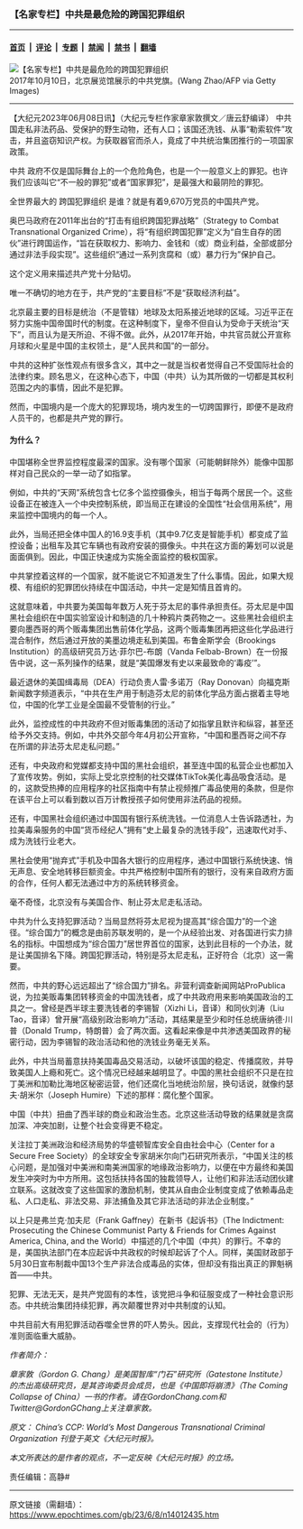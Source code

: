 ### 【名家专栏】中共是最危险的跨国犯罪组织

---

#### [首页](../../../..?n14012435) &nbsp;|&nbsp; [评论](../../../../../epoch-comment?n14012435) &nbsp;|&nbsp; [专题](../../../../../epoch-special?n14012435) &nbsp;|&nbsp; [禁闻](../../../../../epoch-news?n14012435) &nbsp;|&nbsp; [禁书](../../../../../books?n14012435) &nbsp;|&nbsp; [翻墙](https://github.com/gfw-breaker/nogfw/blob/master/README.md?n14012435)


<div><img alt="【名家专栏】中共是最危险的跨国犯罪组织" class="attachment-djy_600_400 size-djy_600_400 wp-post-image" src="https://i.epochtimes.com/assets/uploads/2023/06/id14012466-GettyImages-859969750-600x400.jpg"/>
<div class="caption">
 2017年10月10日，北京展览馆展示的中共党旗。(Wang Zhao/AFP via Getty Images)
</div></div><hr/><div class="post_content" id="artbody" itemprop="articleBody">
 <!-- article content begin -->
 <p>
  【大纪元2023年06月08日讯】（大纪元专栏作家章家敦撰文／唐云舒编译）
  <ok href="https://www.epochtimes.com/gb/tag/%E4%B8%AD%E5%85%B1.html">
   中共
  </ok>
  国走私非法药品、受保护的野生动物，还有人口；该国还洗钱、从事“勒索软件”攻击，并且盗窃知识产权。为获取器官而杀人，竟成了中共统治集团推行的一项国家政策。
 </p>
 <p>
  <ok href="https://www.epochtimes.com/gb/tag/%E4%B8%AD%E5%85%B1.html">
   中共
  </ok>
  政府不仅是国际舞台上的一个危险角色，也是一个一般意义上的罪犯。也许我们应该叫它“不一般的罪犯”或者“国家罪犯”，是最强大和最阴险的罪犯。
 </p>
 <p>
  全世界最大的
  <ok href="https://www.epochtimes.com/gb/tag/%E8%B7%A8%E5%9B%BD%E7%8A%AF%E7%BD%AA%E7%BB%84%E7%BB%87.html">
   跨国犯罪组织
  </ok>
  是谁？就是有着9,670万党员的中国共产党。
 </p>
 <p>
  奥巴马政府在2011年出台的“打击有组织跨国犯罪战略”（Strategy to Combat Transnational Organized Crime），将“有组织跨国犯罪”定义为“自生自存的团伙”进行跨国运作，“旨在获取权力、影响力、金钱和（或）商业利益，全部或部分通过非法手段实现”。这些组织“通过一系列贪腐和（或）暴力行为”保护自己。
 </p>
 <p>
  这个定义用来描述共产党十分贴切。
 </p>
 <p>
  唯一不确切的地方在于，共产党的“主要目标”不是“获取经济利益”。
 </p>
 <p>
  北京最主要的目标是统治（不是管辖）地球及太阳系接近地球的区域。习近平正在努力实施中国帝国时代的制度。在这种制度下，皇帝不但自认为受命于天统治“天下”，而且认为是天所迫、不得不做。此外，从2017年开始，中共官员就公开宣称月球和火星是中国的主权领土，是“人民共和国”的一部分。
 </p>
 <p>
  中共的这种扩张性观点有很多含义，其中之一就是当权者觉得自己不受国际社会的法律约束。顾名思义，在这种心态下，中国（中共）认为其所做的一切都是其权利范围之内的事情，因此不是犯罪。
 </p>
 <p>
  然而，中国境内是一个庞大的犯罪现场，境内发生的一切跨国罪行，即便不是政府人员干的，也都是共产党的罪行。
 </p>
 <h4>
  为什么？
 </h4>
 <p>
  中国堪称全世界监控程度最深的国家。没有哪个国家（可能朝鲜除外）能像中国那样对自己民众的一举一动了如指掌。
 </p>
 <p>
  例如，中共的“天网”系统包含七亿多个监控摄像头，相当于每两个居民一个。这些设备正在被连入一个中央控制系统，即当局正在建设的全国性“社会信用系统”，用来监控中国境内的每一个人。
 </p>
 <p>
  此外，当局还把全体中国人的16.9支手机（其中9.7亿支是智能手机）都变成了监控设备；出租车及其它车辆也有政府安装的摄像头。中共在这方面的筹划可以说是面面俱到。因此，中国正快速成为实施全面监控的极权国家。
 </p>
 <p>
  中共掌控着这样的一个国家，就不能说它不知道发生了什么事情。因此，如果大规模、有组织的犯罪团伙持续在中国活动，中共一定是知情且首肯的。
 </p>
 <p>
  这就意味着，中共要为美国每年数万人死于芬太尼的事件承担责任。芬太尼是中国黑社会组织在中国实验室设计和制造的几十种鸦片类药物之一。这些黑社会组织主要向墨西哥的两个贩毒集团出售前体化学品，这两个贩毒集团再把这些化学品进行混合制作，然后通过开放的美墨边境走私到美国。布鲁金斯学会（Brookings Institution）的高级研究员万达‧菲尔巴-布朗（Vanda Felbab-Brown）在一份报告中说，这一系列操作的结果，就是“美国爆发有史以来最致命的‘毒疫’”。
 </p>
 <p>
  最近退休的美国缉毒局（DEA）行动负责人雷‧多诺万（Ray Donovan）向福克斯新闻数字频道表示，“中共在生产用于制造芬太尼的前体化学品方面占据着主导地位，中国的化学工业是全国最不受管制的行业。”
 </p>
 <p>
  此外，监控成性的中共政府不但对贩毒集团的活动了如指掌且默许和纵容，甚至还给予外交支持。例如，中共外交部今年4月初公开宣称，“中国和墨西哥之间不存在所谓的非法芬太尼走私问题。”
 </p>
 <p>
  还有，中央政府和党媒都支持中国的黑社会组织，甚至连中国的私营企业也都加入了宣传攻势。例如，实际上受北京控制的社交媒体TikTok美化毒品吸食活动。是的，这款受热捧的应用程序的社区指南中有禁止视频推广毒品使用的条款，但是你在该平台上可以看到数以百万计教授孩子如何使用非法药品的视频。
 </p>
 <p>
  还有，中国黑社会组织通过中国国有银行系统洗钱。一位消息人士告诉路透社，为拉美毒枭服务的中国“货币经纪人”拥有“史上最复杂的洗钱手段”，迅速取代对手、成为洗钱行业老大。
 </p>
 <p>
  黑社会使用“抛弃式”手机及中国各大银行的应用程序，通过中国银行系统快速、悄无声息、安全地转移巨额资金。中共严格控制中国所有的银行，没有来自政府方面的合作，任何人都无法通过中方的系统转移资金。
 </p>
 <p>
  毫不奇怪，北京没有与美国合作、制止芬太尼走私活动。
 </p>
 <p>
  中共为什么支持犯罪活动？当局显然将芬太尼视为提高其“综合国力”的一个途径。“综合国力”的概念是由前苏联发明的，是一个从经验出发、对各国进行实力排名的指标。中国想成为“综合国力”居世界首位的国家，达到此目标的一个办法，就是让美国排名下降。跨国犯罪活动，特别是芬太尼走私，正好符合（北京）这一需要。
 </p>
 <p>
  然而，中共的野心远远超出了“综合国力”排名。非营利调查新闻网站ProPublica说，为拉美贩毒集团转移资金的中国洗钱者，成了中共政府用来影响美国政治的工具之一。曾经是西半球主要洗钱者的李锡智（Xizhi Li，音译）和同伙刘涛（Liu Tao，音译）曾开展“高级别政治影响力”活动，其结果是至少和时任总统唐纳德‧川普（Donald Trump，特朗普）会了两次面。这看起来像是中共渗透美国政界的秘密行动，因为李锡智的政治活动和他的洗钱业务毫无关系。
 </p>
 <p>
  此外，中共当局蓄意扶持美国毒品交易活动，以破坏该国的稳定、传播腐败，并导致美国人上瘾和死亡。这个情况已经越来越明显了。中国的黑社会组织不只是在拉丁美洲和加勒比海地区秘密运营，他们还腐化当地统治阶层，换句话说，就像约瑟夫‧胡米尔（Joseph Humire）下述的那样：腐化整个国家。
 </p>
 <p>
  中国（中共）扭曲了西半球的商业和政治生态。北京这些活动导致的结果就是贪腐加深、冲突加剧，让整个社会变得更不稳定。
 </p>
 <p>
  关注拉丁美洲政治和经济局势的华盛顿智库安全自由社会中心（Center for a Secure Free Society）的全球安全专家胡米尔向门石研究所表示，“中国关注的核心问题，是加强对中美洲和南美洲国家的地缘政治影响力，以便在中方最终和美国发生冲突时为中方所用。这包括扶持各国的独裁领导人，让他们和非法活动团伙建立联系。这就改变了这些国家的激励机制，使其从自由企业制度变成了依赖毒品走私、人口走私、非法交易、非法捕鱼及其它非法活动的非法企业制度。”
 </p>
 <p>
  以上只是弗兰克‧加夫尼（Frank Gaffney）在新书《起诉书》（The Indictment: Prosecuting the Chinese Communist Party &amp; Friends for Crimes Against America, China, and the World）中描述的几个中国（中共）的罪行。不幸的是，美国执法部门在本应起诉中共政权的时候却起诉了个人。同样，美国财政部于5月30日宣布制裁中国13个生产非法合成毒品的实体，但却没有指出真正的罪魁祸首——中共。
 </p>
 <p>
  犯罪、无法无天，是共产党固有的本性，该党把斗争和征服变成了一种社会意识形态。中共统治集团持续犯罪，再次颠覆世界对中共制度的认知。
 </p>
 <p>
  中共目前大有用犯罪活动吞噬全世界的吓人势头。因此，支撑现代社会的（行为）准则面临重大威胁。
 </p>
 <p>
  <em>
   作者简介：
  </em>
 </p>
 <p>
  <em>
   章家敦（Gordon G. Chang）是美国智库“门石”研究所（Gatestone Institute）的杰出高级研究员，是其咨询委员会成员，也是《中国即将崩溃》（The Coming Collapse of China）一书的作者。请在GordonChang.com和Twitter@GordonGChang上关注章家敦。
  </em>
 </p>
 <p>
  <em>
   原文：
   <ok href="https://www.theepochtimes.com/chinas-ccp-worlds-most-dangerous-transnational-criminal-organization_5306343.html">
    China’s CCP: World’s Most Dangerous Transnational Criminal Organization
   </ok>
   刊登于英文《大纪元时报》。
  </em>
 </p>
 <p>
  <em>
   本文所表达的是作者的观点，不一定反映《大纪元时报》的立场。
  </em>
 </p>
 <p>
  责任编辑：高静#
 </p>
 <!-- article content end -->
 <div id="below_article_ad">
 </div>
</div>


---

原文链接（需翻墙）：https://www.epochtimes.com/gb/23/6/8/n14012435.htm